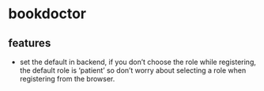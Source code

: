 # bookdoctor

## features
* set the default in backend, if you don’t choose the role while registering, the default role is ‘patient’ so don’t worry about selecting a role when registering from the browser.